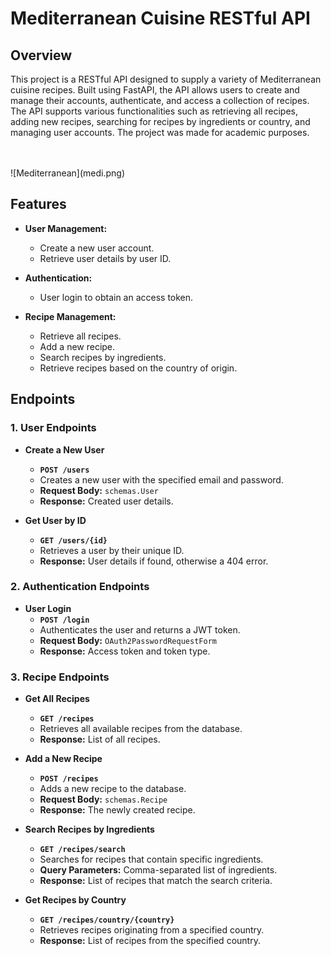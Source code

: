 
# Mediterranean Cuisine RESTful API

## Overview

This project is a RESTful API designed to supply a variety of Mediterranean cuisine recipes. Built using FastAPI, the API allows users to create and manage their accounts, authenticate, and access a collection of recipes. The API supports various functionalities such as retrieving all recipes, adding new recipes, searching for recipes by ingredients or country, and managing user accounts. The project was made for academic purposes.

<br>
<br>
![Mediterranean](medi.png)

## Features

- **User Management:**
  - Create a new user account.
  - Retrieve user details by user ID.
  
- **Authentication:**
  - User login to obtain an access token.
  
- **Recipe Management:**
  - Retrieve all recipes.
  - Add a new recipe.
  - Search recipes by ingredients.
  - Retrieve recipes based on the country of origin.

## Endpoints

### 1. User Endpoints

- **Create a New User**
  - **`POST /users`**
  - Creates a new user with the specified email and password.
  - **Request Body:** `schemas.User`
  - **Response:** Created user details.
  
- **Get User by ID**
  - **`GET /users/{id}`**
  - Retrieves a user by their unique ID.
  - **Response:** User details if found, otherwise a 404 error.

### 2. Authentication Endpoints

- **User Login**
  - **`POST /login`**
  - Authenticates the user and returns a JWT token.
  - **Request Body:** `OAuth2PasswordRequestForm`
  - **Response:** Access token and token type.

### 3. Recipe Endpoints

- **Get All Recipes**
  - **`GET /recipes`**
  - Retrieves all available recipes from the database.
  - **Response:** List of all recipes.

- **Add a New Recipe**
  - **`POST /recipes`**
  - Adds a new recipe to the database.
  - **Request Body:** `schemas.Recipe`
  - **Response:** The newly created recipe.

- **Search Recipes by Ingredients**
  - **`GET /recipes/search`**
  - Searches for recipes that contain specific ingredients.
  - **Query Parameters:** Comma-separated list of ingredients.
  - **Response:** List of recipes that match the search criteria.

- **Get Recipes by Country**
  - **`GET /recipes/country/{country}`**
  - Retrieves recipes originating from a specified country.
  - **Response:** List of recipes from the specified country.
